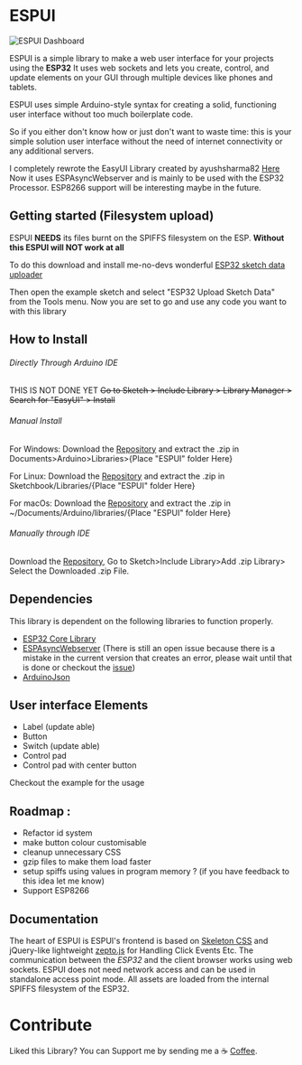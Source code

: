 # ESPUI
![ESPUI Dashboard](https://github.com/s00500/ESPUI/blob/master/docs/img1.PNG)

ESPUI is a simple library to make a web user interface for your projects using the **ESP32**
It uses web sockets and lets you create, control, and update elements on your GUI through multiple devices like phones and tablets.

ESPUI uses simple Arduino-style syntax for creating a solid, functioning user interface without too much boilerplate code.

So if you either don't know how or just don't want to waste time: this is your simple solution user interface without the need of internet connectivity or any additional servers.

I completely rewrote the EasyUI Library created by ayushsharma82 [Here](https://github.com/ayushsharma82/)
Now it uses ESPAsyncWebserver and is mainly to be used with the ESP32 Processor.
ESP8266 support will be interesting maybe in the future.

## Getting started (Filesystem upload)

ESPUI **NEEDS** its files burnt on the SPIFFS filesystem on the ESP. **Without this ESPUI will NOT work at all**

To do this download and install me-no-devs wonderful [ESP32 sketch data uploader](https://github.com/me-no-dev/arduino-esp32fs-plugin)

Then open the example sketch and select "ESP32 Upload Sketch Data" from the Tools menu.
Now you are set to go and use any code you want to with this library




## How to Install
###### Directly Through Arduino IDE

THIS IS NOT DONE YET
~~Go to Sketch > Include Library > Library Manager > Search for "EasyUI" > Install~~

###### Manual Install

For Windows: Download the [Repository](https://github.com/s00500/ESPUI/archive/master.zip) and extract the .zip in Documents>Arduino>Libraries>{Place "ESPUI" folder Here}

For Linux: Download the [Repository](https://github.com/s00500/ESPUI/archive/master.zip) and extract the .zip in Sketchbook/Libraries/{Place "ESPUI" folder Here}

For macOs: Download the [Repository](https://github.com/s00500/ESPUI/archive/master.zip) and extract the .zip in ~/Documents/Arduino/libraries/{Place "ESPUI" folder Here}

###### Manually through IDE

Download the [Repository](https://github.com/s00500/ESPUI/archive/master.zip), Go to Sketch>Include Library>Add .zip Library> Select the Downloaded .zip File.

## Dependencies
This library is dependent on the following libraries to function properly.
  - [ESP32 Core Library](https://github.com/espressif/arduino-esp32)
  - [ESPAsyncWebserver](https://github.com/me-no-dev/ESPAsyncWebServer)
  (There is still an open issue because there is a mistake in the current version that creates an error, please wait until that is done or checkout the [issue](https://github.com/me-no-dev/ESPAsyncWebServer/issues/234))
  - [ArduinoJson](https://github.com/bblanchon/ArduinoJson)


## User interface Elements
  - Label (update able)
  - Button
  - Switch (update able)
  - Control pad
  - Control pad with center button

  Checkout the example for the usage

## Roadmap :

- Refactor id system
- make button colour customisable
- cleanup unnecessary CSS
- gzip files to make them load faster
- setup spiffs using values in program memory ? (if you have feedback to this idea let me know)
- Support ESP8266

## Documentation

The heart of ESPUI is
ESPUI's frontend is based on [Skeleton CSS](http://getskeleton.com/) and jQuery-like lightweight [zepto.js](https://zeptojs.com/) for Handling Click Events Etc. The communication between the *ESP32* and the client browser works using web sockets.
ESPUI does not need network access and can be used in standalone access point mode.
All assets are loaded from the internal SPIFFS filesystem of the ESP32.

# Contribute
Liked this Library? You can Support me by sending me a :coffee: [Coffee](https://paypal.me/lukasbachschwell/3).
